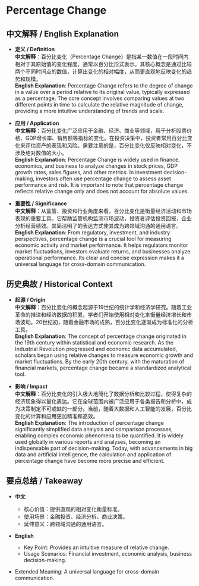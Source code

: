 # Percentage Change

## 中文解释 / English Explanation

* **定义 / Definition**  
  **中文解释**：百分比变化（Percentage Change）是指某一数值在一段时间内相对于其原始值的变化程度，通常以百分比形式表示。其核心概念是通过比较两个不同时间点的数值，计算出变化的相对幅度，从而更直观地反映变化的趋势和规模。  
  **English Explanation**: Percentage Change refers to the degree of change in a value over a period relative to its original value, typically expressed as a percentage. The core concept involves comparing values at two different points in time to calculate the relative magnitude of change, providing a more intuitive understanding of trends and scale.

* **应用 / Application**  
  **中文解释**：百分比变化广泛应用于金融、经济、商业等领域，用于分析股票价格、GDP增长率、销售额等指标的变化。在投资决策中，投资者常用百分比变化来评估资产的表现和风险。需要注意的是，百分比变化仅反映相对变化，不涉及绝对数值的大小。  
  **English Explanation**: Percentage Change is widely used in finance, economics, and business to analyze changes in stock prices, GDP growth rates, sales figures, and other metrics. In investment decision-making, investors often use percentage change to assess asset performance and risk. It is important to note that percentage change reflects relative change only and does not account for absolute values.

* **重要性 / Significance**  
  **中文解释**：从监管、投资和行业角度来看，百分比变化是衡量经济活动和市场表现的重要工具。它帮助监管机构监测市场波动，投资者评估投资回报，企业分析经营绩效。其简洁明了的表达方式使其成为跨领域沟通的通用语言。  
  **English Explanation**: From regulatory, investment, and industry perspectives, percentage change is a crucial tool for measuring economic activity and market performance. It helps regulators monitor market fluctuations, investors evaluate returns, and businesses analyze operational performance. Its clear and concise expression makes it a universal language for cross-domain communication.

## 历史典故 / Historical Context

* **起源 / Origin**  
  **中文解释**：百分比变化的概念起源于19世纪的统计学和经济学研究。随着工业革命的推进和经济数据的积累，学者们开始使用相对变化来衡量经济增长和市场波动。20世纪初，随着金融市场的成熟，百分比变化逐渐成为标准化的分析工具。  
  **English Explanation**: The concept of percentage change originated in the 19th century within statistical and economic research. As the Industrial Revolution progressed and economic data accumulated, scholars began using relative changes to measure economic growth and market fluctuations. By the early 20th century, with the maturation of financial markets, percentage change became a standardized analytical tool.

* **影响 / Impact**  
  **中文解释**：百分比变化的引入极大地简化了数据分析和比较过程，使得复杂的经济现象得以量化表达。它在全球范围内被广泛应用于各类报告和分析中，成为决策制定不可或缺的一部分。当前，随着大数据和人工智能的发展，百分比变化的计算和应用更加精准和高效。  
  **English Explanation**: The introduction of percentage change significantly simplified data analysis and comparison processes, enabling complex economic phenomena to be quantified. It is widely used globally in various reports and analyses, becoming an indispensable part of decision-making. Today, with advancements in big data and artificial intelligence, the calculation and application of percentage change have become more precise and efficient.

## 要点总结 / Takeaway

* **中文**  
  - 核心价值：提供直观的相对变化衡量标准。
  - 使用场景：金融投资、经济分析、商业决策。
  - 延伸意义：跨领域沟通的通用语言。

* **English**  
  - Key Point: Provides an intuitive measure of relative change.
  - Usage Scenarios: Financial investment, economic analysis, business decision-making.
- Extended Meaning: A universal language for cross-domain communication.